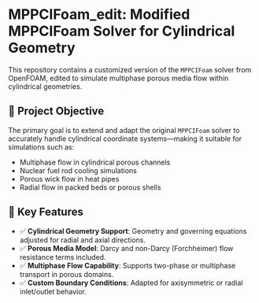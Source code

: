 # MPPCIFoam_edit: Modified MPPCIFoam Solver for Cylindrical Geometry

This repository contains a customized version of the `MPPCIFoam` solver from OpenFOAM, edited to simulate multiphase porous media flow within cylindrical geometries.

## 📌 Project Objective

The primary goal is to extend and adapt the original `MPPCIFoam` solver to accurately handle cylindrical coordinate systems—making it suitable for simulations such as:

- Multiphase flow in cylindrical porous channels
- Nuclear fuel rod cooling simulations
- Porous wick flow in heat pipes
- Radial flow in packed beds or porous shells

## 🔧 Key Features

- ✅ **Cylindrical Geometry Support**: Geometry and governing equations adjusted for radial and axial directions.
- ✅ **Porous Media Model**: Darcy and non-Darcy (Forchheimer) flow resistance terms included.
- ✅ **Multiphase Flow Capability**: Supports two-phase or multiphase transport in porous domains.
- ✅ **Custom Boundary Conditions**: Adapted for axisymmetric or radial inlet/outlet behavior.
